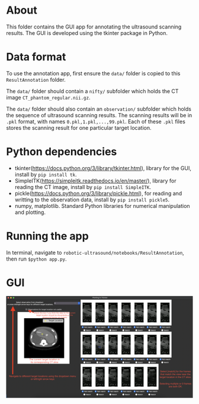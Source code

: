 # About
This folder contains the GUI app for annotating the ultrasound scanning results. The GUI is developed using the tkinter package in Python.

# Data format
To use the annotation app, first ensure the ``data/`` folder is copied to this ``ResultAnnotation`` folder. 

The ``data/`` folder should contain a ``nifty/`` subfolder which holds the CT image ``CT_phantom_regular.nii.gz``.

The ``data/`` folder should also contain an ``observation/`` subfolder which holds the sequence of ultrasound scanning results. 
The scanning results will be in ``.pkl`` format, with names ``0.pkl,1.pkl,...,99.pkl``. 
Each of these ``.pkl`` files stores the scanning result for one particular target location.

# Python dependencies
- tkinter(https://docs.python.org/3/library/tkinter.html), library for the GUI, install by ``pip install tk``.
- SimpleITK(https://simpleitk.readthedocs.io/en/master/), library for reading the CT image, install by ``pip install SimpleITK``.
- pickle(https://docs.python.org/3/library/pickle.html), for reading and writting to the observation data, install by ``pip install pickle5``.
- numpy, matplotlib. Standard Python libraries for numerical manipulation and plotting.

# Running the app

In terminal, navigate to ``robotic-ultrasound/notebooks/ResultAnnotation``, then run ``$python app.py``.

# GUI
<img src="./AnnotationApp.png" alt="app" width="1000"/>

